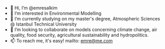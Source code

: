 - 👋 Hi, I’m @emresalkim
- 👀 I’m interested in Environmental Modelling
- 🌱 I’m currently studying on my master's degree, Atmospheric Sciences @ Istanbul Technical University
- 💞️ I’m looking to collaborate on models concerning climate change, air quality, food security, agricultural sustainability and hydropolitics.
- 📫 To reach me, it's easy! mailto: emre@me.com

<!---
emresalkim/emresalkim is a ✨ special ✨ repository because its `README.md` (this file) appears on your GitHub profile.
You can click the Preview link to take a look at your changes.
--->
